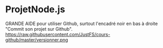 # ProjetNode.js
GRANDE AIDE pour utiliser Github, surtout l'encadré noir en bas à droite "Commit son projet sur Github".
https://raw.githubusercontent.com/JustFS/cours-github/master/versionner.png

